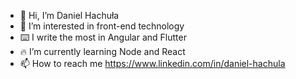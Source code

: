 - 👋 Hi, I’m Daniel Hachuła
- 👀 I’m interested in front-end technology
- ⌨️ I write the most in Angular and Flutter
- 🔥 I’m currently learning Node and React
- 📫 How to reach me https://www.linkedin.com/in/daniel-hachula
